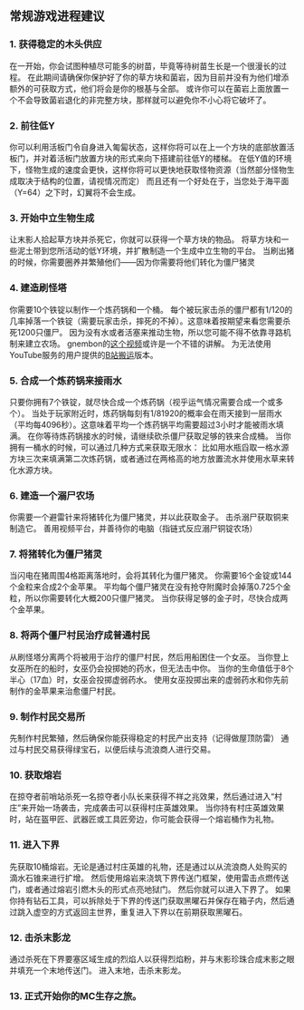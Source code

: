## 常规游戏进程建议

### 1. 获得稳定的木头供应

在一开始，你会试图种植尽可能多的树苗，毕竟等待树苗生长是一个很漫长的过程。
在此期间请确保你保护好了你的草方块和菌岩，因为目前并没有为他们增添额外的可获取方式，他们将会是你的根基与全部。
或许你可以在菌岩上面放置一个不会导致菌岩退化的非完整方块，那样就可以避免你不小心将它破坏了。

### 2. 前往低Y

你可以利用活板门令自身进入匍匐状态，这样你将可以在上一个方块的底部放置活板门，并对着活板门放置方块的形式来向下搭建前往低Y的楼梯。
在低Y值的环境下，怪物生成的速度会更快，这样你将可以更快地获取怪物资源（当然部分怪物生成取决于结构的位置，请视情况而定）
而且还有一个好处在于，当您处于海平面（Y=64）之下时，幻翼将不会生成。

### 3. 开始中立生物生成

让末影人拾起草方块并杀死它，你就可以获得一个草方块的物品。
将草方块和一些泥土带到您所活动的低Y环境，并扩散制造一个生成中立生物的平台。
当刷出猪的时候，你需要圈养并繁殖他们——因为你需要将他们转化为僵尸猪灵

### 4. 建造刷怪塔

你需要10个铁锭以制作一个炼药锅和一个桶。
每个被玩家击杀的僵尸都有1/120的几率掉落一个铁锭（需要玩家击杀，摔死的不掉）。这意味着按期望来看您需要杀死1200只僵尸。
因为没有水或者活塞来推动生物，所以您可能不得不依靠寻路机制来建立农场。
gnembon的[这个视频](https://www.youtube.com/watch?v=gibE51sgutg)或许是一个不错的讲解。
为无法使用YouTube服务的用户提供的[B站搬运](https://www.bilibili.com/video/BV1r4411Y7F9)版本。

### 5. 合成一个炼药锅来接雨水

只要你拥有7个铁锭，就尽快合成一个炼药锅（视乎运气情况需要合成一个或多个）。
当处于玩家附近时，炼药锅每刻有1/81920的概率会在雨天接到一层雨水（平均每4096秒）。这意味着平均一个炼药锅平均需要超过3小时才能被雨水填满。
在你等待炼药锅接水的时候，请继续砍杀僵尸获取足够的铁来合成桶。
当你拥有一桶水的时候，可以通过几种方式来获取无限水：
比如用水瓶舀取一格水源方块三次来填满第二次炼药锅，或者通过在两格高的地方放置流水并使用水草来转化水源方块。

### 6. 建造一个溺尸农场

你需要一个避雷针来将猪转化为僵尸猪灵，并以此获取金子。
击杀溺尸获取铜来制造它。
善用视频平台，并善待你的电脑（指链式反应溺尸铜锭农场）

### 7. 将猪转化为僵尸猪灵

当闪电在猪周围4格距离落地时，会将其转化为僵尸猪灵。
你需要16个金锭或144个金粒来合成2个金苹果。
平均每个僵尸猪灵在没有抢夺附魔时会掉落0.725个金粒，所以你需要转化大概200只僵尸猪灵。
当你获得足够的金子时，尽快合成两个金苹果。

### 8. 将两个僵尸村民治疗成普通村民

从刷怪塔分离两个将被用于治疗的僵尸村民，然后用船困住一个女巫。
当你登上女巫所在的船时，女巫仍会投掷她的药水，但无法击中你。
当你的生命值低于8个半心（17血）时，女巫会投掷虚弱药水。
使用女巫投掷出来的虚弱药水和你先前制作的金苹果来治愈僵尸村民。

### 9. 制作村民交易所

先制作村民繁殖，然后确保你能获得稳定的村民产出支持（记得做屋顶防雷）
通过与村民交易获得绿宝石，以便后续与流浪商人进行交易。

### 10. 获取熔岩

在掠夺者前哨站杀死一名掠夺者小队长来获得不祥之兆效果，然后通过进入“村庄”来开始一场袭击，完成袭击可以获得村庄英雄效果。
当你持有村庄英雄效果时，站在盔甲匠、武器匠或工具匠旁边，你可能会获得一个熔岩桶作为礼物。

### 11. 进入下界

先获取10桶熔岩。无论是通过村庄英雄的礼物，还是通过以从流浪商人处购买的滴水石锥来进行扩增。
然后使用熔岩来浇筑下界传送门框架，使用雷击点燃传送门，或者通过熔岩引燃木头的形式点亮地狱门。
然后你就可以进入下界了。
如果你持有钻石工具，可以拆除处于下界的传送门获取黑曜石并保存在箱子内，然后通过跳入虚空的方式返回主世界，重复进入下界以在前期获取黑曜石。

### 12. 击杀末影龙

通过杀死在下界要塞区域生成的烈焰人以获得烈焰粉，并与末影珍珠合成末影之眼并填充一个末地传送门。
进入末地，击杀末影龙。

### 13. 正式开始你的MC生存之旅。
